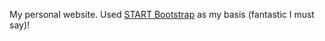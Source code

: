
My personal website. Used [START Bootstrap](http://startbootstrap.com/) as my basis (fantastic I must say)!